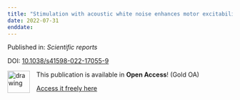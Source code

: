 ```yaml
---
title: "Stimulation with acoustic white noise enhances motor excitability and sensorimotor integration."
date: 2022-07-31
enddate:
---
```


Published in: *Scientific reports*

DOI: [10.1038/s41598-022-17055-9](https://doi.org/10.1038/s41598-022-17055-9)

<img src="https://upload.wikimedia.org/wikipedia/commons/thumb/7/77/Open_Access_logo_PLoS_transparent.svg/800px-Open_Access_logo_PLoS_transparent.svg.png" alt="drawing" width="50" align="left"/> &nbsp;&nbsp;&nbsp;This publication is available in **Open Access**! (Gold OA)

&nbsp;&nbsp;&nbsp;<a href="https://www.nature.com/articles/s41598-022-17055-9.pdf">Access it freely here</a>

